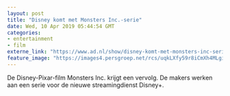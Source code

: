 ```yaml
---
layout: post
title: "Disney komt met Monsters Inc.-serie"
date: Wed, 10 Apr 2019 05:44:54 GMT
categories: 
- entertainment 
- film 
externe_link: "https://www.ad.nl/show/disney-komt-met-monsters-inc-serie~a463a1db/"
feature_image: "https://images4.persgroep.net/rcs/uqkLXfy59r8iCmXh4MLgi4pcEcA/diocontent/144431241/_fitwidth/400/?appId=21791a8992982cd8da851550a453bd7f&quality=0.7"
---
```


De Disney-Pixar-film Monsters Inc. krijgt een vervolg. De makers werken aan een serie voor de nieuwe streamingdienst Disney+.
